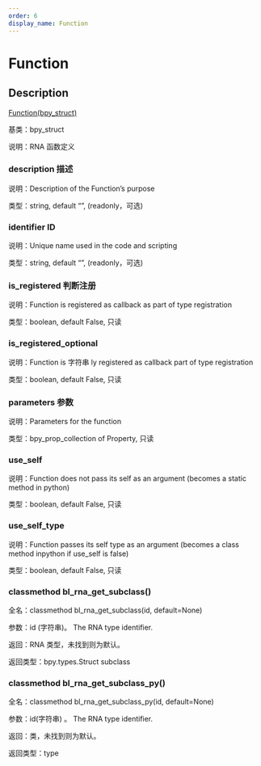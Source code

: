 ```yaml
---
order: 6
display_name: Function
---
```


# Function

## Description

[Function(bpy_struct)](https://docs.blender.org/api/master/bpy.types.Function.html)

基类：bpy_struct

说明：RNA 函数定义

### description 描述

说明：Description of the Function’s purpose

类型：string, default “”, (readonly，可选)

### identifier ID

说明：Unique name used in the code and scripting

类型：string, default “”, (readonly，可选)

### is_registered 判断注册

说明：Function is registered as callback as part of type registration

类型：boolean, default False, 只读

### is_registered_optional

说明：Function is 字符串 ly registered as callback part of type registration

类型：boolean, default False, 只读

### parameters 参数

说明：Parameters for the function

类型：bpy_prop_collection of Property, 只读

### use_self

说明：Function does not pass its self as an argument (becomes a static method in
python)

类型：boolean, default False, 只读

### use_self_type

说明：Function passes its self type as an argument (becomes a class method inpython if use_self is false)

类型：boolean, default False, 只读

### classmethod bl_rna_get_subclass()

全名：classmethod bl_rna_get_subclass(id, default=None)

参数：id (字符串)。 The RNA type identifier.

返回：RNA 类型，未找到则为默认。

返回类型：bpy.types.Struct subclass

### classmethod bl_rna_get_subclass_py()

全名：classmethod bl_rna_get_subclass_py(id, default=None)

参数：id(字符串) 。 The RNA type identifier.

返回：类，未找到则为默认。

返回类型：type
